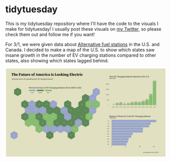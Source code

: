 # tidytuesday

This is my tidytuesday repository where I'll have the code to the visuals I make for tidytuesday! I usually post these visuals on [my Twitter](https://twitter.com/swingmisstake), so please check them out and follow me if you want!

For 3/1, we were given data about [Alternative fuel stations](https://github.com/rfordatascience/tidytuesday/blob/master/data/2022/2022-03-01/readme.md) in the U.S. and Canada. I decided to make a map of the U.S. to show which states saw insane growth in the number of EV charging stations compared to other states, also showing which states lagged behind.

![EV Plot!](https://raw.githubusercontent.com/kobesar/tidytuesday/main/3%3A1%3A2022/test.png)
